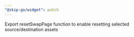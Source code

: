 ```yaml
---
"@skip-go/widget": patch
---
```


Export resetSwapPage function to enable resetting selected source/destination assets
